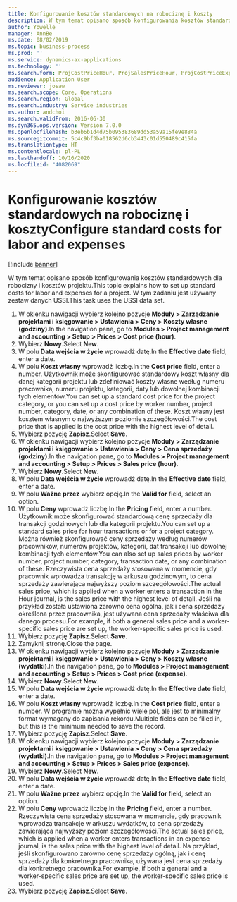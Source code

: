 ```yaml
---
title: Konfigurowanie kosztów standardowych na robociznę i koszty
description: W tym temat opisano sposób konfigurowania kosztów standardowych dla robocizny i kosztów projektu.
author: Yowelle
manager: AnnBe
ms.date: 08/02/2019
ms.topic: business-process
ms.prod: ''
ms.service: dynamics-ax-applications
ms.technology: ''
ms.search.form: ProjCostPriceHour, ProjSalesPriceHour, ProjCostPriceExpense, ProjSalesPriceCost
audience: Application User
ms.reviewer: josaw
ms.search.scope: Core, Operations
ms.search.region: Global
ms.search.industry: Service industries
ms.author: andchoi
ms.search.validFrom: 2016-06-30
ms.dyn365.ops.version: Version 7.0.0
ms.openlocfilehash: b3eb6b1d4d75b095383689dd53a59a15fe9e884a
ms.sourcegitcommit: 5c4c9bf3ba018562d6cb3443c01d550489c415fa
ms.translationtype: HT
ms.contentlocale: pl-PL
ms.lasthandoff: 10/16/2020
ms.locfileid: "4082069"
---
```

# <a name="configure-standard-costs-for-labor-and-expenses"></a><span data-ttu-id="ed3ec-103">Konfigurowanie kosztów standardowych na robociznę i koszty</span><span class="sxs-lookup"><span data-stu-id="ed3ec-103">Configure standard costs for labor and expenses</span></span>

[!include [banner](../../includes/banner.md)]

<span data-ttu-id="ed3ec-104">W tym temat opisano sposób konfigurowania kosztów standardowych dla robocizny i kosztów projektu.</span><span class="sxs-lookup"><span data-stu-id="ed3ec-104">This topic explains how to set up standard costs for labor and expenses for a project.</span></span> <span data-ttu-id="ed3ec-105">W tym zadaniu jest używany zestaw danych USSI.</span><span class="sxs-lookup"><span data-stu-id="ed3ec-105">This task uses the USSI data set.</span></span>

1. <span data-ttu-id="ed3ec-106">W okienku nawigacji wybierz kolejno pozycje **Moduły > Zarządzanie projektami i księgowanie > Ustawienia > Ceny > Koszty własne (godziny)**.</span><span class="sxs-lookup"><span data-stu-id="ed3ec-106">In the navigation pane, go to **Modules > Project management and accounting > Setup > Prices > Cost price (hour)**.</span></span>
2. <span data-ttu-id="ed3ec-107">Wybierz **Nowy**.</span><span class="sxs-lookup"><span data-stu-id="ed3ec-107">Select **New**.</span></span>
3. <span data-ttu-id="ed3ec-108">W polu **Data wejścia w życie** wprowadź datę.</span><span class="sxs-lookup"><span data-stu-id="ed3ec-108">In the **Effective date** field, enter a date.</span></span>
4. <span data-ttu-id="ed3ec-109">W polu **Koszt własny** wprowadź liczbę.</span><span class="sxs-lookup"><span data-stu-id="ed3ec-109">In the **Cost price** field, enter a number.</span></span> <span data-ttu-id="ed3ec-110">Użytkownik może skonfigurować standardowy koszt własny dla danej kategorii projektu lub zdefiniować koszty własne według numeru pracownika, numeru projektu, kategorii, daty lub dowolnej kombinacji tych elementów.</span><span class="sxs-lookup"><span data-stu-id="ed3ec-110">You can set up a standard cost price for the project category, or you can set up a cost price by worker number, project number, category, date, or any combination of these.</span></span> <span data-ttu-id="ed3ec-111">Koszt własny jest kosztem własnym o najwyższym poziomie szczegółowości.</span><span class="sxs-lookup"><span data-stu-id="ed3ec-111">The cost price that is applied is the cost price with the highest level of detail.</span></span>  
5. <span data-ttu-id="ed3ec-112">Wybierz pozycję **Zapisz**.</span><span class="sxs-lookup"><span data-stu-id="ed3ec-112">Select **Save**.</span></span>
6. <span data-ttu-id="ed3ec-113">W okienku nawigacji wybierz kolejno pozycje **Moduły > Zarządzanie projektami i księgowanie > Ustawienia > Ceny > Cena sprzedaży (godziny)**.</span><span class="sxs-lookup"><span data-stu-id="ed3ec-113">In the navigation pane, go to **Modules > Project management and accounting > Setup > Prices > Sales price (hour)**.</span></span>
7. <span data-ttu-id="ed3ec-114">Wybierz **Nowy**.</span><span class="sxs-lookup"><span data-stu-id="ed3ec-114">Select **New**.</span></span>
8. <span data-ttu-id="ed3ec-115">W polu **Data wejścia w życie** wprowadź datę.</span><span class="sxs-lookup"><span data-stu-id="ed3ec-115">In the **Effective date** field, enter a date.</span></span>
9. <span data-ttu-id="ed3ec-116">W polu **Ważne przez** wybierz opcję.</span><span class="sxs-lookup"><span data-stu-id="ed3ec-116">In the **Valid for** field, select an option.</span></span>
10. <span data-ttu-id="ed3ec-117">W polu **Ceny** wprowadź liczbę.</span><span class="sxs-lookup"><span data-stu-id="ed3ec-117">In the **Pricing** field, enter a number.</span></span> <span data-ttu-id="ed3ec-118">Użytkownik może skonfigurować standardową cenę sprzedaży dla transakcji godzinowych lub dla kategorii projektu.</span><span class="sxs-lookup"><span data-stu-id="ed3ec-118">You can set up a standard sales price for hour transactions or for a project category.</span></span> <span data-ttu-id="ed3ec-119">Można również skonfigurować ceny sprzedaży według numerów pracowników, numerów projektów, kategorii, dat transakcji lub dowolnej kombinacji tych elementów.</span><span class="sxs-lookup"><span data-stu-id="ed3ec-119">You can also set up sales prices by worker number, project number, category, transaction date, or any combination of these.</span></span> <span data-ttu-id="ed3ec-120">Rzeczywista cena sprzedaży stosowana w momencie, gdy pracownik wprowadza transakcję w arkuszu godzinowym, to cena sprzedaży zawierająca najwyższy poziom szczegółowości.</span><span class="sxs-lookup"><span data-stu-id="ed3ec-120">The actual sales price, which is applied when a worker enters a transaction in the Hour journal, is the sales price with the highest level of detail.</span></span> <span data-ttu-id="ed3ec-121">Jeśli na przykład została ustawiona zarówno cena ogólna, jak i cena sprzedaży określona przez pracownika, jest używana cena sprzedaży właściwa dla danego procesu.</span><span class="sxs-lookup"><span data-stu-id="ed3ec-121">For example, if both a general sales price and a worker-specific sales price are set up, the worker-specific sales price is used.</span></span>  
11. <span data-ttu-id="ed3ec-122">Wybierz pozycję **Zapisz**.</span><span class="sxs-lookup"><span data-stu-id="ed3ec-122">Select **Save**.</span></span>
12. <span data-ttu-id="ed3ec-123">Zamyknij stronę.</span><span class="sxs-lookup"><span data-stu-id="ed3ec-123">Close the page.</span></span>
13. <span data-ttu-id="ed3ec-124">W okienku nawigacji wybierz kolejno pozycje **Moduły > Zarządzanie projektami i księgowanie > Ustawienia > Ceny > Koszty własne (wydatki)**.</span><span class="sxs-lookup"><span data-stu-id="ed3ec-124">In the navigation pane, go to **Modules > Project management and accounting > Setup > Prices > Cost price (expense)**.</span></span>
14. <span data-ttu-id="ed3ec-125">Wybierz **Nowy**.</span><span class="sxs-lookup"><span data-stu-id="ed3ec-125">Select **New**.</span></span>
15. <span data-ttu-id="ed3ec-126">W polu **Data wejścia w życie** wprowadź datę.</span><span class="sxs-lookup"><span data-stu-id="ed3ec-126">In the **Effective date** field, enter a date.</span></span>
16. <span data-ttu-id="ed3ec-127">W polu **Koszt własny** wprowadź liczbę.</span><span class="sxs-lookup"><span data-stu-id="ed3ec-127">In the **Cost price** field, enter a number.</span></span> <span data-ttu-id="ed3ec-128">W programie można wypełnić wiele pól, ale jest to minimalny format wymagany do zapisania rekordu.</span><span class="sxs-lookup"><span data-stu-id="ed3ec-128">Multiple fields can be filled in, but this is the minimum needed to save the record.</span></span>  
17. <span data-ttu-id="ed3ec-129">Wybierz pozycję **Zapisz**.</span><span class="sxs-lookup"><span data-stu-id="ed3ec-129">Select **Save**.</span></span>
18. <span data-ttu-id="ed3ec-130">W okienku nawigacji wybierz kolejno pozycje **Moduły > Zarządzanie projektami i księgowanie > Ustawienia > Ceny > Cena sprzedaży (wydatki)**.</span><span class="sxs-lookup"><span data-stu-id="ed3ec-130">In the navigation pane, go to **Modules > Project management and accounting > Setup > Prices > Sales price (expense)**.</span></span>
19. <span data-ttu-id="ed3ec-131">Wybierz **Nowy**.</span><span class="sxs-lookup"><span data-stu-id="ed3ec-131">Select **New**.</span></span>
20. <span data-ttu-id="ed3ec-132">W polu **Data wejścia w życie** wprowadź datę.</span><span class="sxs-lookup"><span data-stu-id="ed3ec-132">In the **Effective date** field, enter a date.</span></span>
21. <span data-ttu-id="ed3ec-133">W polu **Ważne przez** wybierz opcję.</span><span class="sxs-lookup"><span data-stu-id="ed3ec-133">In the **Valid for** field, select an option.</span></span>
22. <span data-ttu-id="ed3ec-134">W polu **Ceny** wprowadź liczbę.</span><span class="sxs-lookup"><span data-stu-id="ed3ec-134">In the **Pricing** field, enter a number.</span></span> <span data-ttu-id="ed3ec-135">Rzeczywista cena sprzedaży stosowana w momencie, gdy pracownik wprowadza transakcje w arkuszu wydatków, to cena sprzedaży zawierająca najwyższy poziom szczegółowości.</span><span class="sxs-lookup"><span data-stu-id="ed3ec-135">The actual sales price, which is applied when a worker enters transactions in an expense journal, is the sales price with the highest level of detail.</span></span> <span data-ttu-id="ed3ec-136">Na przykład, jeśli skonfigurowano zarówno cenę sprzedaży ogólną, jak i cenę sprzedaży dla konkretnego pracownika, używana jest cena sprzedaży dla konkretnego pracownika.</span><span class="sxs-lookup"><span data-stu-id="ed3ec-136">For example, if both a general and a worker-specific sales price are set up, the worker-specific sales price is used.</span></span>  
23. <span data-ttu-id="ed3ec-137">Wybierz pozycję **Zapisz**.</span><span class="sxs-lookup"><span data-stu-id="ed3ec-137">Select **Save**.</span></span>

